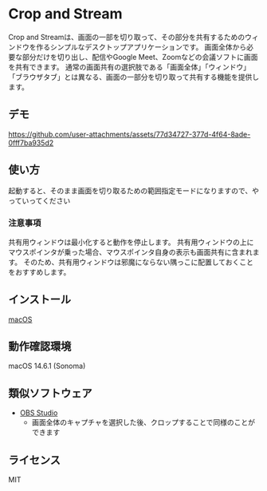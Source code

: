 # Crop and Stream

Crop and Streamは、画面の一部を切り取って、その部分を共有するためのウィンドウを作るシンプルなデスクトップアプリケーションです。
画面全体から必要な部分だけを切り出し、配信やGoogle Meet、Zoomなどの会議ソフトに画面を共有できます。
通常の画面共有の選択肢である「画面全体」「ウィンドウ」「ブラウザタブ」とは異なる、画面の一部分を切り取って共有する機能を提供します。

## デモ

https://github.com/user-attachments/assets/77d34727-377d-4f64-8ade-0fff7ba935d2

## 使い方

起動すると、そのまま画面を切り取るための範囲指定モードになりますので、やっていってください

### 注意事項

共有用ウィンドウは最小化すると動作を停止します。
共有用ウィンドウの上にマウスポインタが乗った場合、マウスポインタ自身の表示も画面共有に含まれます。
そのため、共有用ウィンドウは邪魔にならない隅っこに配置しておくことをおすすめします。

## インストール

[macOS](https://github.com/nekobato/cropanst/releases/latest)

## 動作確認環境

macOS 14.6.1 (Sonoma)

## 類似ソフトウェア

- [OBS Studio](https://obsproject.com/)
  - 画面全体のキャプチャを選択した後、クロップすることで同様のことができます

## ライセンス

MIT
